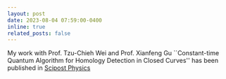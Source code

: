 ```yaml
---
layout: post
date: 2023-08-04 07:59:00-0400
inline: true
related_posts: false
---
```


My work with Prof. Tzu-Chieh Wei and Prof. Xianfeng Gu ``Constant-time Quantum Algorithm for Homology Detection in Closed Curves'' has been published in [Scipost Physics](https://scipost.org/SciPostPhys.15.2.049)
